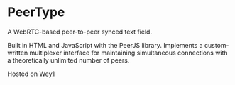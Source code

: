 # PeerType
A WebRTC-based peer-to-peer synced text field.

Built in HTML and JavaScript with the PeerJS library. Implements a custom-written multiplexer interface for maintaining simultaneous connections with a theoretically unlimited number of peers.

Hosted on [Wey1](http://peertype.wey.uno/)
